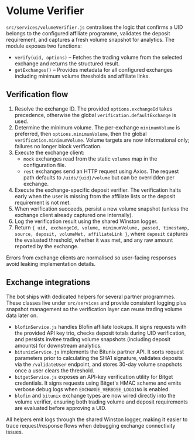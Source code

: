 # Volume Verifier

`src/services/volumeVerifier.js` centralises the logic that confirms a UID belongs to the configured affiliate programme,
validates the deposit requirement, and captures a fresh volume snapshot for analytics. The module exposes two functions:

- `verify(uid, options)` &ndash; Fetches the trading volume from the selected exchange and returns the structured result.
- `getExchanges()` &ndash; Provides metadata for all configured exchanges including minimum volume thresholds and affiliate
  links.

## Verification flow

1. Resolve the exchange ID. The provided `options.exchangeId` takes precedence, otherwise the global
   `verification.defaultExchange` is used.
2. Determine the minimum volume. The per-exchange `minimumVolume` is preferred, then `options.minimumVolume`, then the
   global `verification.minimumVolume`. Volume targets are now informational only; failures no longer block verification.
3. Execute the exchange client:
   - `mock` exchanges read from the static `volumes` map in the configuration file.
   - `rest` exchanges send an HTTP request using Axios. The request path defaults to `/uids/{uid}/volume` but can be
     overridden per exchange.
4. Execute the exchange-specific deposit verifier. The verification halts early when the user is missing from the
   affiliate lists or the deposit requirement is not met.
5. When verification succeeds, persist a new volume snapshot (unless the exchange client already captured one internally).
6. Log the verification result using the shared Winston logger.
7. Return `{ uid, exchangeId, volume, minimumVolume, passed, timestamp, source, deposit, volumeMet, affiliateLink }`,
   where `deposit` captures the evaluated threshold, whether it was met, and any raw amount reported by the exchange.

Errors from exchange clients are normalised so user-facing responses avoid leaking implementation details.

## Exchange integrations

The bot ships with dedicated helpers for several partner programmes. These classes live under
`src/services` and provide consistent logging plus snapshot management so the verification layer can reuse
trading volume data later on.

- `blofinService.js` handles Blofin affiliate lookups. It signs requests with the provided API key trio,
  checks deposit totals during UID verification, and persists invitee trading volume snapshots (including
  deposit amounts) for downstream analytics.
- `bitunixService.js` implements the Bitunix partner API. It sorts request parameters prior to calculating the
  SHA1 signature, validates deposits via the `/validateUser` endpoint, and stores 30-day volume snapshots once
  a user clears the threshold.
- `bitgetService.js` exposes an API-key verification utility for Bitget credentials. It signs requests using
  Bitget's HMAC scheme and emits verbose debug logs when `EXCHANGE_VERBOSE_LOGGING` is enabled.
- `blofin` and `bitunix` exchange types are now wired directly into the volume verifier, ensuring both trading
  volume and deposit requirements are evaluated before approving a UID.

All helpers emit logs through the shared Winston logger, making it easier to trace request/response flows when
debugging exchange connectivity issues.
